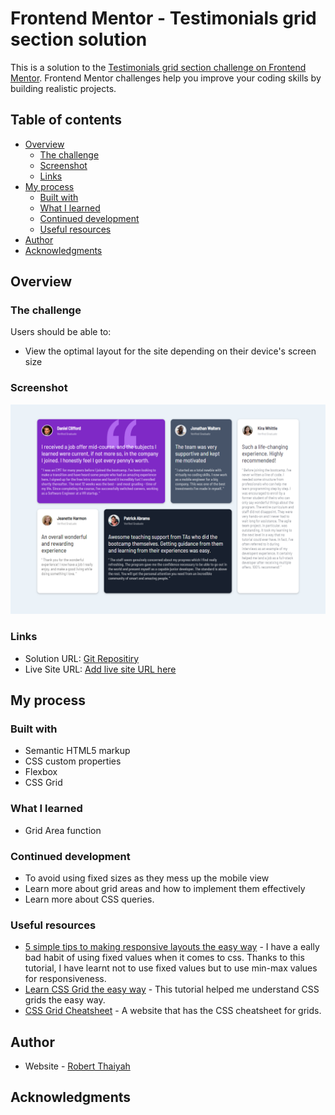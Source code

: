 # Frontend Mentor - Testimonials grid section solution

This is a solution to the [Testimonials grid section challenge on Frontend Mentor](https://www.frontendmentor.io/challenges/testimonials-grid-section-Nnw6J7Un7). Frontend Mentor challenges help you improve your coding skills by building realistic projects. 

## Table of contents

- [Overview](#overview)
  - [The challenge](#the-challenge)
  - [Screenshot](#screenshot)
  - [Links](#links)
- [My process](#my-process)
  - [Built with](#built-with)
  - [What I learned](#what-i-learned)
  - [Continued development](#continued-development)
  - [Useful resources](#useful-resources)
- [Author](#author)
- [Acknowledgments](#acknowledgments)

## Overview

### The challenge

Users should be able to:

- View the optimal layout for the site depending on their device's screen size

### Screenshot

![](./images/screenshot.png)

### Links

- Solution URL: [Git Repositiry](https://github.com/Robert-Thaiyah/testimonials-grid-section)
- Live Site URL: [Add live site URL here](https://your-live-site-url.com)

## My process

### Built with

- Semantic HTML5 markup
- CSS custom properties
- Flexbox
- CSS Grid

### What I learned

- Grid Area function

### Continued development

- To avoid using fixed sizes as they mess up the mobile view
- Learn more about grid areas and how to implement them effectively
- Learn more about CSS queries.

### Useful resources

- [5 simple tips to making responsive layouts the easy way](https://www.youtube.com/watch?v=VQraviuwbzU) - I have a eally bad habit of using fixed values when it comes to css. Thanks to this tutorial, I have learnt not to use fixed values but to use min-max values for responsiveness. 
- [Learn CSS Grid the easy way](https://www.youtube.com/watch?v=rg7Fvvl3taU&t=1350s) - This tutorial helped me understand CSS grids the easy way. 
- [CSS Grid Cheatsheet](https://grid.malven.co/) - A website that has the CSS cheatsheet for grids.

## Author

- Website - [Robert Thaiyah](https://github.com/Robert-Thaiyah)

## Acknowledgments
